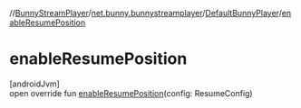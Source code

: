 //[BunnyStreamPlayer](../../../index.md)/[net.bunny.bunnystreamplayer](../index.md)/[DefaultBunnyPlayer](index.md)/[enableResumePosition](enable-resume-position.md)

# enableResumePosition

[androidJvm]\
open override fun [enableResumePosition](enable-resume-position.md)(config: ResumeConfig)